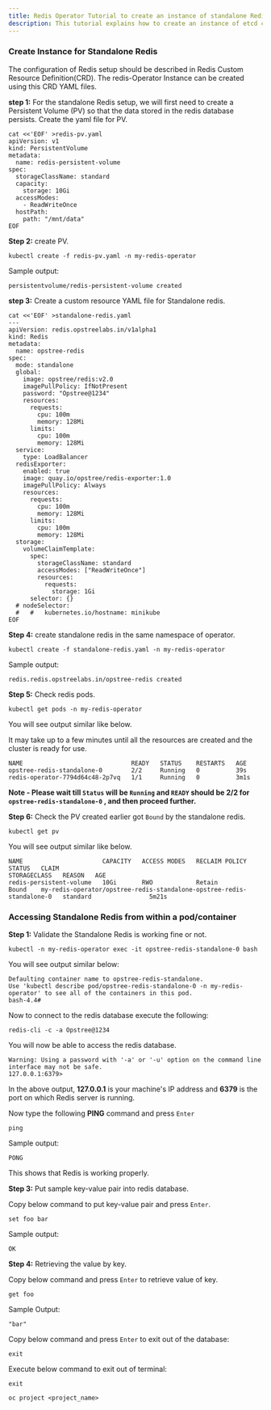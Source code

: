```yaml
---
title: Redis Operator Tutorial to create an instance of standalone Redis 
description: This tutorial explains how to create an instance of etcd cluster
---
```


### Create Instance for Standalone Redis

The configuration of Redis setup should be described in Redis Custom Resource Definition(CRD). The redis-Operator Instance can be created using this CRD YAML files. 

**step 1:** For the standalone Redis setup, we will first need to create a Persistent Volume (PV) so that the data stored in the redis database persists. Create the yaml file for PV. 

```execute
cat <<'EOF' >redis-pv.yaml
apiVersion: v1
kind: PersistentVolume
metadata:
  name: redis-persistent-volume
spec:
  storageClassName: standard
  capacity:
    storage: 10Gi
  accessModes:
    - ReadWriteOnce
  hostPath:
    path: "/mnt/data"
EOF
```

**Step 2:** create PV.

```execute
kubectl create -f redis-pv.yaml -n my-redis-operator
```

Sample output:

```output
persistentvolume/redis-persistent-volume created
```

**step 3:** Create a custom resource YAML file for Standalone redis.

```execute
cat <<'EOF' >standalone-redis.yaml
---
apiVersion: redis.opstreelabs.in/v1alpha1
kind: Redis
metadata:
  name: opstree-redis
spec:
  mode: standalone
  global:
    image: opstree/redis:v2.0
    imagePullPolicy: IfNotPresent
    password: "Opstree@1234"
    resources:
      requests:
        cpu: 100m
        memory: 128Mi
      limits:
        cpu: 100m
        memory: 128Mi
  service:
    type: LoadBalancer
  redisExporter:
    enabled: true
    image: quay.io/opstree/redis-exporter:1.0
    imagePullPolicy: Always
    resources:
      requests:
        cpu: 100m
        memory: 128Mi
      limits:
        cpu: 100m
        memory: 128Mi
  storage:
    volumeClaimTemplate:
      spec:
        storageClassName: standard
        accessModes: ["ReadWriteOnce"]
        resources:
          requests:
            storage: 1Gi
      selector: {}
  # nodeSelector:
  #   #   kubernetes.io/hostname: minikube
EOF
```

**Step 4:** create standalone redis in the same namespace of operator.

```execute
kubectl create -f standalone-redis.yaml -n my-redis-operator
```

Sample output:

```output
redis.redis.opstreelabs.in/opstree-redis created
```

**Step 5:** Check redis pods.

```execute
kubectl get pods -n my-redis-operator
```

You will see output similar like below.

It may take up to a few minutes until all the resources are created and the cluster is ready for use.

```output
NAME                              READY   STATUS    RESTARTS   AGE
opstree-redis-standalone-0        2/2     Running   0          39s
redis-operator-7794d64c48-2p7vq   1/1     Running   0          3m1s
```

**Note - Please wait till `Status` will be `Running` and `READY` should be 2/2 for `opstree-redis-standalone-0` , and then proceed further.**

**Step 6:** Check the PV created earlier got `Bound` by the standalone redis.

```execute
kubectl get pv
```

You will see output similar like below.

```output
NAME                      CAPACITY   ACCESS MODES   RECLAIM POLICY   STATUS   CLAIM                                                                   STORAGECLASS   REASON   AGE
redis-persistent-volume   10Gi       RWO            Retain           Bound    my-redis-operator/opstree-redis-standalone-opstree-redis-standalone-0   standard                5m21s
```

### Accessing Standalone Redis from within a pod/container

**Step 1:** Validate the Standalone Redis is working fine or not.

```execute
kubectl -n my-redis-operator exec -it opstree-redis-standalone-0 bash
```

You will see output similar below:

```output
Defaulting container name to opstree-redis-standalone.
Use 'kubectl describe pod/opstree-redis-standalone-0 -n my-redis-operator' to see all of the containers in this pod.
bash-4.4#
```

Now to connect to the redis database execute the following:

```execute
redis-cli -c -a Opstree@1234
```

You will now be able to access the redis database.

```output
Warning: Using a password with '-a' or '-u' option on the command line interface may not be safe.
127.0.0.1:6379>
```

In the above output, **127.0.0.1** is your machine's IP address and **6379** is the port on which Redis server is running.

Now type the following **PING** command and press `Enter`

```copycommand
ping 
```

Sample output:

```output
PONG
```

This shows that Redis is working properly.

**Step 3:** Put sample key-value pair into redis database.

Copy below command to put key-value pair and press `Enter`.

```copycommand
set foo bar
```

Sample output:

```output
OK
```

**Step 4:** Retrieving the value by key.

Copy below command and press `Enter` to retrieve value of key.

```copycommand
get foo
```

Sample Output:

```output
"bar"
```

Copy below command and press `Enter` to exit out of the database:

```copycommand
exit
```

Execute below command to exit out of terminal:

```execute
exit
```
```oc project <project_name>```

